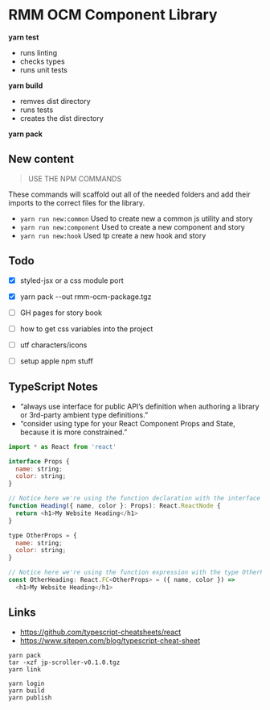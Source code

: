 # RMM OCM Component Library

**yarn test**
- runs linting
- checks types
- runs unit tests

**yarn build**
- remves dist directory
- runs tests
- creates the dist directory

**yarn pack**

## New content

> USE THE NPM COMMANDS

These commands will scaffold out all of the needed folders and add their imports to the correct files for the library.

- `yarn run new:common` Used to create new a common js utility and story
- `yarn run new:component` Used to create a new component and story
- `yarn run new:hook` Used tp create a new hook and story

## Todo

- [x] styled-jsx or a css module port
- [x] yarn pack --out rmm-ocm-package.tgz
- [ ] GH pages for story book

- [ ] how to get css variables into the project
- [ ] utf characters/icons
- [ ] setup apple npm stuff

## TypeScript Notes

- “always use interface for public API’s definition when authoring a library or 3rd-party ambient type definitions.”
- “consider using type for your React Component Props and State, because it is more constrained.”

```javascript
import * as React from 'react'

interface Props {
  name: string;
  color: string;
}

// Notice here we're using the function declaration with the interface Props
function Heading({ name, color }: Props): React.ReactNode {
  return <h1>My Website Heading</h1>
}

type OtherProps = {
  name: string;
  color: string;
}

// Notice here we're using the function expression with the type OtherProps
const OtherHeading: React.FC<OtherProps> = ({ name, color }) =>
  <h1>My Website Heading</h1>

```


## Links

- https://github.com/typescript-cheatsheets/react
- https://www.sitepen.com/blog/typescript-cheat-sheet


```
yarn pack
tar -xzf jp-scroller-v0.1.0.tgz
yarn link
```

```
yarn login
yarn build
yarn publish
```
